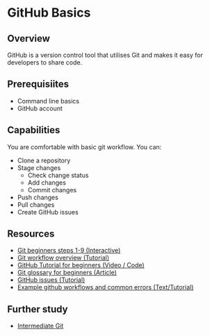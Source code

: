 # GitHub Basics

## Overview
GitHub is a version control tool that utilises Git and makes it easy for developers to share code.

## Prerequisiites
- Command line basics
- GitHub account

## Capabilities
You are comfortable with basic git workflow. You can:  

  - Clone a repository
  - Stage changes
    - Check change status
    - Add changes
    - Commit changes
  - Push changes
  - Pull changes
  - Create GitHub issues

## Resources
- [Git beginners steps 1-9 (Interactive)](/resources/git-basics-INTERACTIVE)
- [Git workflow overview (Tutorial)](http://rogerdudler.github.io/git-guide/)
- [GitHub Tutorial for beginners (Video / Code)](/resources/github-basics-for-beginners-VIDEO)  
- [Git glossary for beginners (Article)](/resources/git-basics-ARTICLE)
- [GitHub issues (Tutorial)](/resources/github-issues-TUTORIAL)
- [Example github workflows and common errors (Text/Tutorial)](/resources/github-phase-0-workflow-TUTORIAL)

## Further study 
- [Intermediate Git](https://www.atlassian.com/git/tutorials/comparing-workflows)
